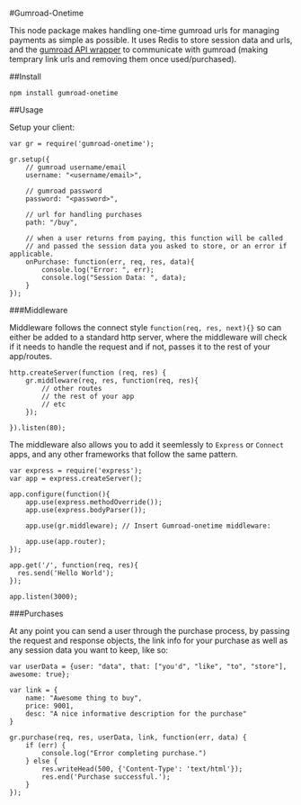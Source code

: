#Gumroad-Onetime

This node package makes handling one-time gumroad urls for managing payments as simple as possible. It uses Redis to store session data and urls, and the [gumroad API wrapper](https://github.com/vdemedes/node-gumroad) to communicate with gumroad (making temprary link urls and removing them once used/purchased).


##Install

`npm install gumroad-onetime`

##Usage

Setup your client:

	var gr = require('gumroad-onetime');

	gr.setup({
		// gumroad username/email
		username: "<username/email>",
		
		// gumroad password
		password: "<password>",
		
		// url for handling purchases
		path: "/buy",

		// when a user returns from paying, this function will be called 
		// and passed the session data you asked to store, or an error if applicable.
		onPurchase: function(err, req, res, data){
			console.log("Error: ", err);
			console.log("Session Data: ", data);
		}
	});

###Middleware

Middleware follows the connect style `function(req, res, next){}` so can either be added to a standard http server, where the middleware will check if it needs to handle the request and if not, passes it to the rest of your app/routes.

	http.createServer(function (req, res) {
		gr.middleware(req, res, function(req, res){
			// other routes
			// the rest of your app
			// etc
		});
		
	}).listen(80);

The middleware also allows you to add it seemlessly to `Express` or `Connect` apps, and any other frameworks that follow the same pattern.

	var express = require('express');
	var app = express.createServer();

	app.configure(function(){
	    app.use(express.methodOverride());
	    app.use(express.bodyParser());

	    app.use(gr.middleware); // Insert Gumroad-onetime middleware:

	    app.use(app.router);
	});

	app.get('/', function(req, res){
	  res.send('Hello World');
	});

	app.listen(3000);


###Purchases

At any point you can send a user through the purchase process, by passing the request and response objects, the link info for your purchase as well as any session data you want to keep, like so:
	
	var userData = {user: "data", that: ["you'd", "like", "to", "store"], awesome: true};

	var link = {
		name: "Awesome thing to buy",
		price: 9001,
		desc: "A nice informative description for the purchase"
	}

	gr.purchase(req, res, userData, link, function(err, data) {
		if (err) {
			console.log("Error completing purchase.")
		} else {
			res.writeHead(500, {'Content-Type': 'text/html'});
			res.end('Purchase successful.');
		}
	});








	